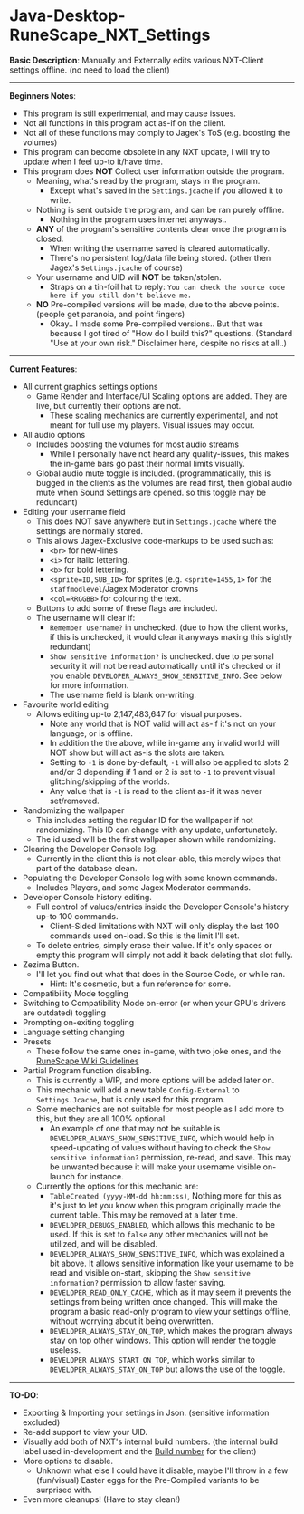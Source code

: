 # Java-Desktop-RuneScape_NXT_Settings
**Basic Description**:
Manually and Externally edits various NXT-Client settings offline. (no need to load the client)
- - - -
**Beginners Notes**:
* This program is still experimental, and may cause issues.
* Not all functions in this program act as-if on the client.
* Not all of these functions may comply to Jagex's ToS (e.g. boosting the volumes)
* This program can become obsolete in any NXT update, I will try to update when I feel up-to it/have time.
* This program does **NOT** Collect user information outside the program. 
  * Meaning, what's read by the program, stays in the program.
    * Except what's saved in the `Settings.jcache` if you allowed it to write.
  * Nothing is sent outside the program, and can be ran purely offline.
    * Nothing in the program uses internet anyways..
  * **ANY** of the program's sensitive contents clear once the program is closed.
    * When writing the username saved is cleared automatically.
    * There's no persistent log/data file being stored. (other then Jagex's `Settings.jcache` of course)
  * Your username and UID will **NOT** be taken/stolen.
    * Straps on a tin-foil hat to reply: `You can check the source code here if you still don't believe me.`
  * **NO** Pre-compiled versions will be made, due to the above points. (people get paranoia, and point fingers)
    * Okay.. I made some Pre-compiled versions.. But that was because I got tired of "How do I build this?" questions. (Standard "Use at your own risk." Disclaimer here, despite no risks at all..)
- - - -
**Current Features**:
* All current graphics settings options
  * Game Render and Interface/UI Scaling options are added. They are live, but currently their options are not.
    * These scaling mechanics are currently experimental, and not meant for full use my players. Visual issues may occur.
* All audio options
  * Includes boosting the volumes for most audio streams
    * While I personally have not heard any quality-issues, this makes the in-game bars go past their normal limits visually.
  * Global audio mute toggle is included. (programmatically, this is bugged in the clients as the volumes are read first, then global audio mute when Sound Settings are opened. so this toggle may be redundant)
* Editing your username field
  * This does NOT save anywhere but in `Settings.jcache` where the settings are normally stored.
  * This allows Jagex-Exclusive code-markups to be used such as:
    * `<br>` for new-lines
    * `<i>` for italic lettering.
    * `<b>` for bold lettering.
    * `<sprite=ID,SUB_ID>` for sprites (e.g. `<sprite=1455,1>` for the `staffmodlevel`/Jagex Moderator crowns
    * `<col=RRGGBB>` for colouring the text.
  * Buttons to add some of these flags are included.
  * The username will clear if:
    * `Remember username?` in unchecked. (due to how the client works, if this is unchecked, it would clear it anyways making this slightly redundant)
    * `Show sensitive information?` is unchecked. due to personal security it will not be read automatically until it's checked or if you enable `DEVELOPER_ALWAYS_SHOW_SENSITIVE_INFO`. See below for more information.
    * The username field is blank on-writing.
* Favourite world editing
  * Allows editing up-to 2,147,483,647 for visual purposes.
    * Note any world that is NOT valid will act as-if it's not on your language, or is offline.
    * In addition the the above, while in-game any invalid world will NOT show but will act as-is the slots are taken.
    * Setting to `-1` is done by-default, `-1` will also be applied to slots 2 and/or 3 depending if 1 and or 2 is set to `-1` to prevent visual glitching/skipping of the worlds. 
    * Any value that is `-1` is read to the client as-if it was never set/removed.
* Randomizing the wallpaper
  * This includes setting the regular ID for the wallpaper if not randomizing. This ID can change with any update, unfortunately.
  * The id used will be the first wallpaper shown while randomizing.
* Clearing the Developer Console log.
  * Currently in the client this is not clear-able, this merely wipes that part of the database clean.
* Populating the Developer Console log with some known commands.
  * Includes Players, and some Jagex Moderator commands.
* Developer Console history editing.
  * Full control of values/entries inside the Developer Console's history up-to 100 commands.
    * Client-Sided limitations with NXT will only display the last 100 commands used on-load. So this is the limit I'll set.
  * To delete entries, simply erase their value. If it's only spaces or empty this program will simply not add it back deleting that slot fully.
* Zezima Button.
  * I'll let you find out what that does in the Source Code, or while ran.
    * Hint: It's cosmetic, but a fun reference for some.
* Compatibility Mode toggling
* Switching to Compatibility Mode on-error (or when your GPU's drivers are outdated) toggling
* Prompting on-exiting toggling
* Language setting changing
* Presets
  * These follow the same ones in-game, with two joke ones, and the [RuneScape Wiki Guidelines](http://runescape.wikia.com/wiki/RuneScape:Images_and_media_policy#Content)
* Partial Program function disabling.
  * This is currently a WIP, and more options will be added later on.
  * This mechanic will add a new table `Config-External` to `Settings.Jcache`, but is only used for this program.
  * Some mechanics are not suitable for most people as I add more to this, but they are all 100% optional.
    * An example of one that may not be suitable is `DEVELOPER_ALWAYS_SHOW_SENSITIVE_INFO`, which would help in speed-updating of values without having to check the `Show sensitive information?` permission, re-read, and save. This may be unwanted because it will make your username visible on-launch for instance.
  * Currently the options for this mechanic are:
    * `TableCreated (yyyy-MM-dd hh:mm:ss)`, Nothing more for this as it's just to let you know when this program originally made the current table. This may be removed at a later time.
    * `DEVELOPER_DEBUGS_ENABLED`, which allows this mechanic to be used. If this is set to `false` any other mechanics will not be utilized, and will be disabled.
    * `DEVELOPER_ALWAYS_SHOW_SENSITIVE_INFO`, which was explained a bit above. It allows sensitive information like your username to be read and visible on-start, skipping the `Show sensitive information?` permission to allow faster saving.
    * `DEVELOPER_READ_ONLY_CACHE`, which as it may seem it prevents the settings from being written once changed. This will make the program a basic read-only program to view your settings offline, without worrying about it being overwritten.
    * `DEVELOPER_ALWAYS_STAY_ON_TOP`, which makes the program always stay on top other windows. This option will render the toggle useless.
    * `DEVELOPER_ALWAYS_START_ON_TOP`, which works similar to `DEVELOPER_ALWAYS_STAY_ON_TOP` but allows the use of the toggle.
- - - -
**TO-DO**:
* Exporting & Importing your settings in Json. (sensitive information excluded)
* Re-add support to view your UID.
* Visually add both of NXT's internal build numbers. (the internal build label used in-development and the [Build number](http://runescape.wikia.com/wiki/Build_number) for the client)
* More options to disable.
  * Unknown what else I could have it disable, maybe I'll throw in a few (fun/visual) Easter eggs for the Pre-Compiled variants to be surprised with.
* Even more cleanups! (Have to stay clean!)

